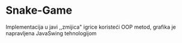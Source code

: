 # Snake-Game
Implementacija u javi ,,zmijica" igrice koristeći OOP metod, grafika je napravljena JavaSwing tehnologijom
